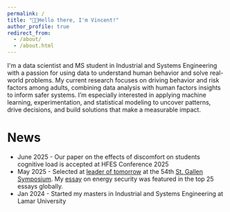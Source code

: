 ```yaml
---
permalink: /
title: "👋🏻Hello there, I'm Vincent!"
author_profile: true
redirect_from: 
  - /about/
  - /about.html
---
```


I'm a data scientist and MS student in Industrial and Systems Engineering with a passion for using data to understand human behavior and solve real-world problems. 
My current research focuses on driving behavior and risk factors among adults, combining data analysis with human factors insights to inform safer systems. 
I’m especially interested in applying machine learning, experimentation, and statistical modeling to uncover patterns, drive decisions, and build solutions that make a measurable impact.


News
======
- June 2025 - Our paper on the effects of discomfort on students cognitive load is accepted at HFES Conference 2025
- May 2025 - Selected at [leader of tomorrow](https://symposium.org/community/young-community/#lot) at the 54th [St. Gallen Symposium](https://symposium.org/). My [essay](https://symposium.org/wp-content/uploads/2025/04/73645568_Top-25_Nyamollo.pdf) on energy security was featured in the top 25 essays globally.
- Jan 2024 - Started my masters in Industrial and Systems Engineering at Lamar University

